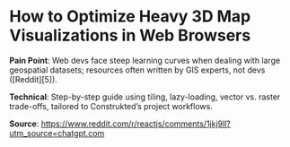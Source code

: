 # How to Optimize Heavy 3D Map Visualizations in Web Browsers

**Pain Point**: Web devs face steep learning curves when dealing with large geospatial datasets; resources often written by GIS experts, not devs ([Reddit][5]).

**Technical**: Step-by-step guide using tiling, lazy-loading, vector vs. raster trade-offs, tailored to Construkted’s project workflows.

**Source**: https://www.reddit.com/r/reactjs/comments/1jkj9ll?utm_source=chatgpt.com
